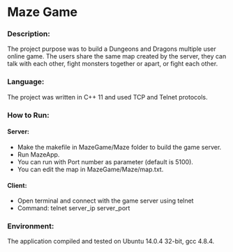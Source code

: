 # Maze Game

### Description: 
The project purpose was to build a Dungeons and Dragons multiple user online game.
The users share the same map created by the server, they can talk with each other, fight monsters together or apart, or fight each other.

### Language: 
The project was written in C++ 11 and used TCP and Telnet protocols.

### How to Run:
#### Server:
  - Make the makefile in MazeGame/Maze folder to build the game server.
  - Run MazeApp.
  - You can run with Port number as parameter (default is 5100).
  - You can edit the map in MazeGame/Maze/map.txt.
#### Client:
  - Open terminal and connect with the game server using telnet
  - Command: telnet server_ip server_port

### Environment: 
The application compiled and tested on Ubuntu 14.0.4 32-bit, gcc 4.8.4.

